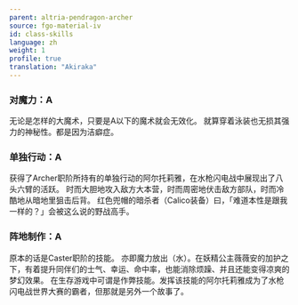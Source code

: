 ```yaml
---
parent: altria-pendragon-archer
source: fgo-material-iv
id: class-skills
language: zh
weight: 1
profile: true
translation: "Akiraka"
---
```


### 对魔力：A

无论是怎样的大魔术，只要是A以下的魔术就会无效化。
就算穿着泳装也无损其强力的神秘性。都是因为洁癖症。

### 单独行动：A

获得了Archer职阶所持有的单独行动的阿尔托莉雅，在水枪闪电战中展现出了八头六臂的活跃。
时而大胆地攻入敌方大本营，时而周密地伏击敌方部队，时而冷酷地从暗地里狙击后背。
红色兜帽的暗杀者（Calico装备）曰，「难道本性是跟我一样的？」会被这么说的野战高手。

### 阵地制作：A

原本的话是Caster职阶的技能。
亦即魔力放出（水）。在妖精公主薇薇安的加护之下，有着提升同伴们的士气、幸运、命中率，也能消除烦躁、并且还能变得凉爽的梦幻效果。
在生存游戏中可谓是作弊技能。发挥该技能的阿尔托莉雅成为了水枪闪电战世界大赛的霸者，但那就是另外一个故事了。
